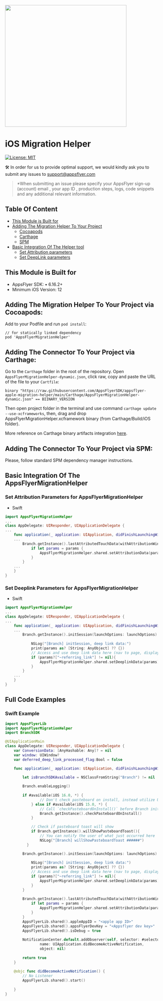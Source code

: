 <img src="https://massets.appsflyer.com/wp-content/uploads/2018/06/20092440/static-ziv_1TP.png"  width="400" > 

# iOS Migration Helper

[![License: MIT](https://img.shields.io/badge/License-MIT-blue.svg)](https://github.com/AppsFlyerSDK/AppsFlyerMigrationHelper/blob/main/LICENSE)

🛠 In order for us to provide optimal support, we would kindly ask you to submit any issues to
support@appsflyer.com

> *When submitting an issue please specify your AppsFlyer sign-up (account) email , your app ID , production steps, logs, code snippets and any additional relevant information.

## Table Of Content
  * [This Module is Built for](#plugin-build-for)
  * [Adding The Migration Helper To Your Project](#install-connector)
    + [Cocoapods](#cocoapods)
    + [Carthage](#carthage)
    + [SPM](#spm)
  * [Basic Integration Of The Helper tool](#basic-integration)
    + [Set Attribution parameters](#set-attribution-parameters)
    + [Set DeepLink parameters](#set-deeplink-parameters)


## <a id="plugin-build-for"> This Module is Built for
- AppsFlyer SDK:
	•	6.16.2+
- Minimum iOS Version: 12


## <a id="cocoapods">  Adding The Migration Helper To Your Project via Cocoapods: 
Add to your Podfile and run `pod install`:
```
// for statically linked dependency
pod 'AppsFlyerMigrationHelper'
```


## <a id="carthage">  Adding The Connector To Your Project via Carthage: 
Go to the `Carthage` folder in the root of the repository. Open `AppsFlyerMigrationHelper-dynamic.json`, click raw, copy and paste the URL of the file to your `Cartfile`: 
```
binary "https://raw.githubusercontent.com/AppsFlyerSDK/appsflyer-apple-migration-helper/main/Carthage/AppsFlyerMigrationHelper-dynamic.json" == BIINARY_VERSION
```
Then open project folder in the terminal and use command `carthage update --use-xcframeworks`, then, drag and drop AppsFlyerMigrationHelper.xcframework binary (from Carthage/Build/iOS folder).

More reference on Carthage binary artifacts integration [here](https://github.com/Carthage/Carthage/blob/master/Documentation/Artifacts.md).

## <a id="spm">  Adding The Connector To Your Project via SPM: 
Please, follow standard SPM dependency manager instructions.


## <a id="basic-integration"> Basic Integration Of The AppsFlyerMigrationHelper

### <a id="set-attribution-parameters"> Set Attribution Parameters for AppsFlyerMigrationHelper
- Swift 
```swift
import AppsFlyerMigrationHelper
...
class AppDelegate: UIResponder, UIApplicationDelegate {
...
    func application(_ application: UIApplication, didFinishLaunchingWithOptions launchOptions: [UIApplication.LaunchOptionsKey: Any]?) -> Bool {
    ...
        Branch.getInstance().lastAttributedTouchData(withAttributionWindow:<#DAY>) { (params, error) in
            if let params = params {
                AppsFlyerMigrationHelper.shared.setAttributionData(params.lastAttributedTouchJSON, attributionWindow: params.attributionWindow)
            }
        }
    ...
    }
}
```

### <a id="set-deeplink-parameters"> Set Deeplink Parameters for AppsFlyerMigrationHelper
- Swift 
```swift
import AppsFlyerMigrationHelper
...
class AppDelegate: UIResponder, UIApplicationDelegate {
...
    func application(_ application: UIApplication, didFinishLaunchingWithOptions launchOptions: [UIApplication.LaunchOptionsKey: Any]?) -> Bool {
    ...
        Branch.getInstance().initSession(launchOptions: launchOptions) { (params, error) in
            
            NSLog("[Branch] initSession, deep link data:")
            print(params as? [String: AnyObject] ?? {})
            // Access and use deep link data here (nav to page, display content, etc.)
            if (params?["~referring_link"] != nil){
                AppsFlyerMigrationHelper.shared.setDeeplinkData(params)
            }
        }
    ...
    }
}    
```


## <a id="example"> Full Code Examples

### Swift Example 
```swift
import AppsFlyerLib
import AppsFlyerMigrationHelper
import BranchSDK

@UIApplicationMain
class AppDelegate: UIResponder, UIApplicationDelegate {
    var ConversionData: [AnyHashable: Any]? = nil
    var window: UIWindow?
    var deferred_deep_link_processed_flag:Bool = false

    func application(_ application: UIApplication, didFinishLaunchingWithOptions launchOptions: [UIApplication.LaunchOptionsKey: Any]?) -> Bool {
        
        let isBranchSDKAvailable = NSClassFromString("Branch") != nil

        Branch.enableLogging()
        
        if #available(iOS 16.0, *) {
                // Don't check pasteboard on install, instead utilize UIPasteControl
            } else if #available(iOS 15.0, *) {
                // Call `checkPasteboardOnInstall()` before Branch initialization
                Branch.getInstance().checkPasteboardOnInstall()
            }

            // Check if pasteboard toast will show
            if Branch.getInstance().willShowPasteboardToast(){
                // You can notify the user of what just occurred here
                NSLog("[Branch] willShowPasteboardToast ######")
          }

        Branch.getInstance().initSession(launchOptions: launchOptions) { (params, error) in
            
            NSLog("[Branch] initSession, deep link data:")
            print(params as? [String: AnyObject] ?? {})
            // Access and use deep link data here (nav to page, display content, etc.)
            if (params?["~referring_link"] != nil){
                AppsFlyerMigrationHelper.shared.setDeeplinkData(params)
            }
        }
        
        Branch.getInstance().lastAttributedTouchData(withAttributionWindow:0) { (params, error) in
            if let params = params {
                AppsFlyerMigrationHelper.shared.setAttributionData(params.lastAttributedTouchJSON, attributionWindow: params.attributionWindow)
            }
        }
        AppsFlyerLib.shared().appleAppID = "<apple app ID>"
        AppsFlyerLib.shared().appsFlyerDevKey = "<Appsflyer dev key>"
        AppsFlyerLib.shared().isDebug = true
        
        NotificationCenter.default.addObserver(self, selector: #selector(didBecomeActiveNotification),
                name: UIApplication.didBecomeActiveNotification,
                object: nil)
        
        return true
    }
    
    @objc func didBecomeActiveNotification() {
        // No Listener
        AppsFlyerLib.shared().start()
        
    }
}
```
